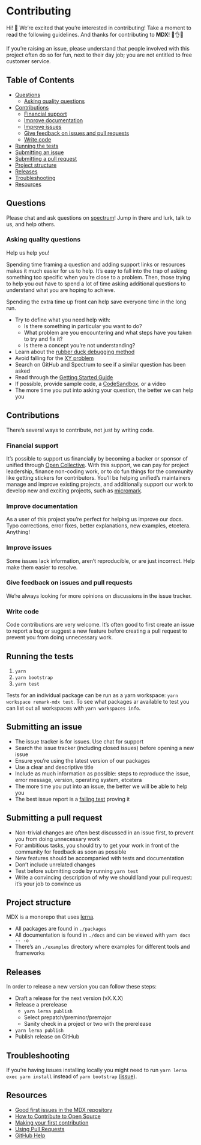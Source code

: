 # Contributing

Hi!  👋
We’re excited that you’re interested in contributing!
Take a moment to read the following guidelines.
And thanks for contributing to **MDX**!  👏👌✨

If you’re raising an issue, please understand that people involved with this
project often do so for fun, next to their day job; you are not entitled to
free customer service.

## Table of Contents

*   [Questions](#questions)
    *   [Asking quality questions](#asking-quality-questions)
*   [Contributions](#contributions)
    *   [Financial support](#financial-support)
    *   [Improve documentation](#improve-documentation)
    *   [Improve issues](#improve-issues)
    *   [Give feedback on issues and pull requests](#give-feedback-on-issues-and-pull-requests)
    *   [Write code](#write-code)
*   [Running the tests](#running-the-tests)
*   [Submitting an issue](#submitting-an-issue)
*   [Submitting a pull request](#submitting-a-pull-request)
*   [Project structure](#project-structure)
*   [Releases](#releases)
*   [Troubleshooting](#troubleshooting)
*   [Resources](#resources)

## Questions

Please chat and ask questions on [spectrum][chat]!
Jump in there and lurk, talk to us, and help others.

### Asking quality questions

Help us help you!

Spending time framing a question and adding support links or resources makes it
much easier for us to help.  It’s easy to fall into the trap of asking something too
specific when you’re close to a problem.  Then, those trying to help you out have
to spend a lot of time asking additional questions to understand what you are
hoping to achieve.

Spending the extra time up front can help save everyone time in the long run.

*   Try to define what you need help with:
    *   Is there something in particular you want to do?
    *   What problem are you encountering and what steps have you taken to try and fix it?
    *   Is there a concept you’re not understanding?
*   Learn about the [rubber duck debugging method][rubberduck]
*   Avoid falling for the [XY problem][xy]
*   Search on GitHub and Spectrum to see if a similar question has been asked
*   Read through the [Getting Started Guide](https://mdxjs.com/getting-started)
*   If possible, provide sample code, a [CodeSandbox](https://codesandbox.io), or a video
*   The more time you put into asking your question, the better we can help you

## Contributions

There’s several ways to contribute, not just by writing code.

### Financial support

It’s possible to support us financially by becoming a backer or sponsor of
unified through [Open Collective][collective].
With this support, we can pay for project leadership, finance non-coding work,
or to do fun things for the community like getting stickers for contributors.
You’ll be helping unified’s maintainers manage and improve existing projects,
and additionally support our work to develop new and exciting projects, such
as [micromark][].

### Improve documentation

As a user of this project you’re perfect for helping us improve our docs.
Typo corrections, error fixes, better explanations, new examples, etcetera.
Anything!

### Improve issues

Some issues lack information, aren’t reproducible, or are just incorrect.
Help make them easier to resolve.

### Give feedback on issues and pull requests

We’re always looking for more opinions on discussions in the issue tracker.

### Write code

Code contributions are very welcome.  It’s often good to first create an issue
to report a bug or suggest a new feature before creating a pull request to
prevent you from doing unnecessary work.

## Running the tests

1.  `yarn`
2.  `yarn bootstrap`
3.  `yarn test`

Tests for an individual package can be run as a yarn workspace:
`yarn workspace remark-mdx test`.  To see what packages ar available to test
you can list out all workspaces with `yarn workspaces info`.

## Submitting an issue

*   The issue tracker is for issues.  Use chat for support
*   Search the issue tracker (including closed issues) before opening a new
    issue
*   Ensure you’re using the latest version of our packages
*   Use a clear and descriptive title
*   Include as much information as possible: steps to reproduce the issue,
    error message, version, operating system, etcetera
*   The more time you put into an issue, the better we will be able to help you
*   The best issue report is a [failing test][unit-test] proving it

## Submitting a pull request

*   Non-trivial changes are often best discussed in an issue first, to prevent
    you from doing unnecessary work
*   For ambitious tasks, you should try to get your work in front of the
    community for feedback as soon as possible
*   New features should be accompanied with tests and documentation
*   Don’t include unrelated changes
*   Test before submitting code by running `yarn test`
*   Write a convincing description of why we should land your pull request:
    it’s your job to convince us

## Project structure

MDX is a monorepo that uses [lerna][].

*   All packages are found in `./packages`
*   All documentation is found in `./docs` and can be viewed with `yarn docs -- -o`
*   There’s an `./examples` directory where examples for different tools and
    frameworks

## Releases

In order to release a new version you can follow these steps:

*   Draft a release for the next version (vX.X.X)
*   Release a prerelease
    *   `yarn lerna publish`
    *   Select prepatch/preminor/premajor
    *   Sanity check in a project or two with the prerelease
*   `yarn lerna publish`
*   Publish release on GitHub

## Troubleshooting

If you’re having issues installing locally you might need to run
`yarn lerna exec yarn install` instead of `yarn bootstrap`
([issue][lerna-install]).

## Resources

*   [Good first issues in the MDX repository](https://github.com/mdx-js/mdx/issues?q=is%3Aissue+is%3Aopen+label%3A%22good+first+issue%22)
*   [How to Contribute to Open Source](https://opensource.guide/how-to-contribute/)
*   [Making your first contribution](https://medium.com/@vadimdemedes/making-your-first-contribution-de6576ddb190)
*   [Using Pull Requests](https://help.github.com/articles/about-pull-requests/)
*   [GitHub Help](https://help.github.com)

[unit-test]: https://twitter.com/sindresorhus/status/579306280495357953

[rubberduck]: https://rubberduckdebugging.com

[xy]: https://meta.stackexchange.com/questions/66377/what-is-the-xy-problem/66378#66378

[chat]: https://spectrum.chat/mdx

[collective]: https://opencollective.com/unified

[micromark]: https://github.com/micromark/micromark

[lerna]: https://lernajs.io

[lerna-install]: https://github.com/lerna/lerna/issues/1457

